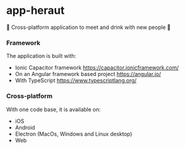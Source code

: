 # app-heraut

🍻 Cross-platform application to meet and drink with new people 🍻

### Framework
The application is built with:
- Ionic Capacitor framework https://capacitor.ionicframework.com/
- On an Angular framework based project https://angular.io/
- With TypeScript https://www.typescriptlang.org/

### Cross-platform
With one code base, it is available on:
- iOS
- Android
- Electron (MacOs, Windows and Linux desktop)
- Web 


